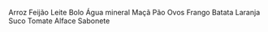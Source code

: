 Arroz
Feijão
Leite
Bolo
Água mineral
Maçã
Pão
Ovos
Frango
Batata
Laranja
Suco
Tomate
Alface
Sabonete
